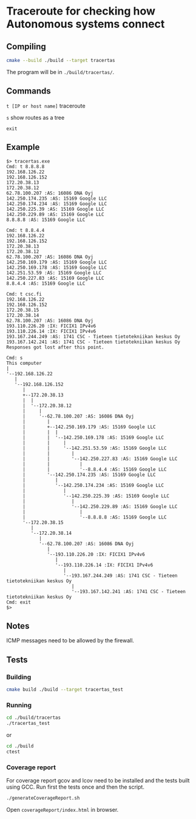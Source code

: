# Traceroute for checking how Autonomous systems connect

## Compiling

```bash
cmake --build ./build --target tracertas
```

The program will be in ```./build/tracertas/```.

## Commands

```t [IP or host name]``` traceroute

```s``` show routes as a tree

```exit```

## Example

```
$> tracertas.exe
Cmd: t 8.8.8.8
192.168.126.22
192.168.126.152
172.20.38.13
172.20.38.12
62.78.100.207 :AS: 16086 DNA Oyj
142.250.174.235 :AS: 15169 Google LLC
142.250.174.234 :AS: 15169 Google LLC
142.250.225.39 :AS: 15169 Google LLC
142.250.229.89 :AS: 15169 Google LLC
8.8.8.8 :AS: 15169 Google LLC

Cmd: t 8.8.4.4
192.168.126.22
192.168.126.152
172.20.38.13
172.20.38.12
62.78.100.207 :AS: 16086 DNA Oyj
142.250.169.179 :AS: 15169 Google LLC
142.250.169.178 :AS: 15169 Google LLC
142.251.53.59 :AS: 15169 Google LLC
142.250.227.83 :AS: 15169 Google LLC
8.8.4.4 :AS: 15169 Google LLC

Cmd: t csc.fi
192.168.126.22
192.168.126.152
172.20.38.15
172.20.38.14
62.78.100.207 :AS: 16086 DNA Oyj
193.110.226.20 :IX: FICIX1 IPv4v6
193.110.226.14 :IX: FICIX1 IPv4v6
193.167.244.249 :AS: 1741 CSC - Tieteen tietotekniikan keskus Oy
193.167.142.241 :AS: 1741 CSC - Tieteen tietotekniikan keskus Oy
Responses got lost after this point.

Cmd: s
This computer
|
'--192.168.126.22
   |
   '--192.168.126.152
      |
      +--172.20.38.13
      |  |
      |  '--172.20.38.12
      |     |
      |     '--62.78.100.207 :AS: 16086 DNA Oyj
      |        |
      |        +--142.250.169.179 :AS: 15169 Google LLC
      |        |  |
      |        |  '--142.250.169.178 :AS: 15169 Google LLC
      |        |     |
      |        |     '--142.251.53.59 :AS: 15169 Google LLC
      |        |        |
      |        |        '--142.250.227.83 :AS: 15169 Google LLC
      |        |           |
      |        |           '--8.8.4.4 :AS: 15169 Google LLC
      |        '--142.250.174.235 :AS: 15169 Google LLC
      |           |
      |           '--142.250.174.234 :AS: 15169 Google LLC
      |              |
      |              '--142.250.225.39 :AS: 15169 Google LLC
      |                 |
      |                 '--142.250.229.89 :AS: 15169 Google LLC
      |                    |
      |                    '--8.8.8.8 :AS: 15169 Google LLC
      '--172.20.38.15
         |
         '--172.20.38.14
            |
            '--62.78.100.207 :AS: 16086 DNA Oyj
               |
               '--193.110.226.20 :IX: FICIX1 IPv4v6
                  |
                  '--193.110.226.14 :IX: FICIX1 IPv4v6
                     |
                     '--193.167.244.249 :AS: 1741 CSC - Tieteen tietotekniikan keskus Oy
                        |
                        '--193.167.142.241 :AS: 1741 CSC - Tieteen tietotekniikan keskus Oy
Cmd: exit
$>
```

## Notes

ICMP messages need to be allowed by the firewall.

## Tests

### Building
```bash
cmake build ./build --target tracertas_test
```

### Running
```bash
cd ./build/tracertas
./tracertas_test
```
or
```bash
cd ./build
ctest
```

### Coverage report
For coverage report gcov and lcov need to be installed and the tests built using GCC. Run first the tests once and then the script.
```bash
./generateCoverageReport.sh
```
Open ```coverageReport/index.html``` in browser.
